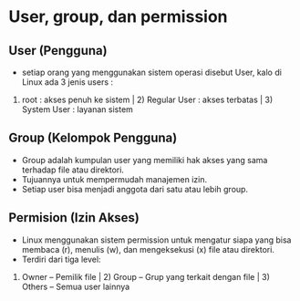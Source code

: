 # User, group, dan permission

## User (Pengguna)
  - setiap orang yang menggunakan sistem operasi disebut User, kalo di Linux ada 3 jenis users :
1) root   : akses penuh ke sistem | 2) Regular User : akses terbatas | 3) System User : layanan sistem
## Group (Kelompok Pengguna)
  - Group adalah kumpulan user yang memiliki hak akses yang sama terhadap file atau direktori.
  - Tujuannya untuk mempermudah manajemen izin.
  - Setiap user bisa menjadi anggota dari satu atau lebih group.
## Permision (Izin Akses)
  - Linux menggunakan sistem permission untuk mengatur siapa yang bisa membaca (r), menulis (w), dan mengeksekusi (x) file atau direktori.
  - Terdiri dari tiga level:
1) Owner – Pemilik file | 2) Group – Grup yang terkait dengan file | 3) Others – Semua user lainnya
